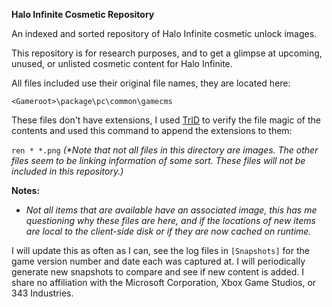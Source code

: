 **Halo Infinite Cosmetic Repository**

An indexed and sorted repository of Halo Infinite cosmetic unlock images.

This repository is for research purposes, and to get a glimpse at upcoming, unused, or unlisted cosmetic content for Halo Infinite.

All files included use their original file names, they are located here:

`<Gameroot>\package\pc\common\gamecms`

These files don't have extensions, I used [TrID](https://mark0.net/soft-trid-e.html) to verify the file magic of the contents and used this command to append the extensions to them:

`ren * *.png`
_(*Note that not all files in this directory are images. The other files seem to be linking information of some sort. These files will not be included in this repository.)_

**Notes:**

- _Not all items that are available have an associated image, this has me questioning why these files are here, and if the locations of new items are local to the client-side disk or if they are now cached on runtime._

I will update this as often as I can, see the log files in `[Snapshots]` for the game version number and date each was captured at. I will periodically generate new snapshots to compare and see if new content is added. I share no affiliation with the Microsoft Corporation, Xbox Game Studios, or 343 Industries.

